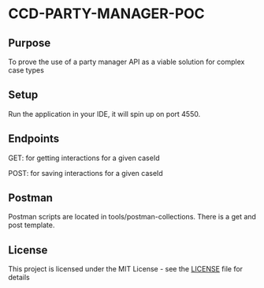 # CCD-PARTY-MANAGER-POC

## Purpose

To prove the use of a party manager API as a viable solution for complex case types

## Setup

Run the application in your IDE, it will spin up on port 4550.

## Endpoints

GET: for getting interactions for a given caseId

POST: for saving interactions for a given caseId

## Postman

Postman scripts are located in tools/postman-collections. There is a get and post template.

## License

This project is licensed under the MIT License - see the [LICENSE](LICENSE) file for details

